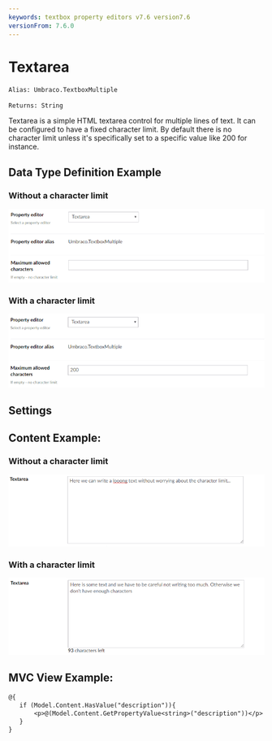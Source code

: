 ```yaml
---
keywords: textbox property editors v7.6 version7.6
versionFrom: 7.6.0
---
```


# Textarea

`Alias: Umbraco.TextboxMultiple`

`Returns: String`

Textarea is a simple HTML textarea control for multiple lines of text. It can be configured to have a fixed character limit. By default there is no character limit unless it's specifically set to a specific value like 200 for instance.

## Data Type Definition Example

### Without a character limit

![Textarea Data Type Definition](images/textarea/7.6/textarea-setup.png)

### With a character limit

![Textarea Data Type Definition With a Character Limit](images/textarea/7.6/textarea-setup-limit.png)

## Settings

## Content Example:

### Without a character limit

![Textarea Content Example](images/textarea/7.6/textarea-content.png)

### With a character limit

![Textbox Content Example Without a Character Limit](images/textarea/7.6/textarea-content-limit.png)


## MVC View Example:

	@{
	   if (Model.Content.HasValue("description")){
	       <p>@(Model.Content.GetPropertyValue<string>("description"))</p>
	   }
	}
